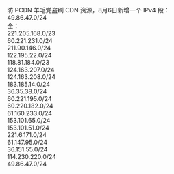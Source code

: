 <p>防 PCDN 羊毛党盗刷 CDN 资源，8月6日新增一个 IPv4 段：<br />49.86.47.0/24<br />全：<br />221.205.168.0/23<br />60.221.231.0/24<br />211.90.146.0/24<br />122.195.22.0/24<br />118.81.184.0/23<br />124.163.207.0/24<br />124.163.208.0/24<br />183.185.14.0/24<br />36.35.38.0/24<br />60.221.195.0/24<br />60.220.182.0/24<br />61.160.233.0/24<br />153.101.65.0/24<br />153.101.51.0/24<br />221.6.171.0/24<br />61.147.95.0/24<br />36.151.55.0/24<br />114.230.220.0/24<br />49.86.47.0/24</p>
